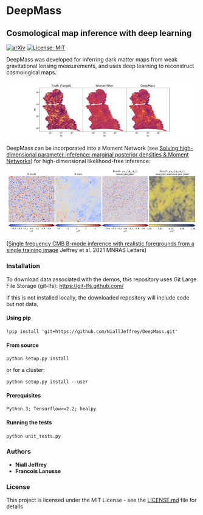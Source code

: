 # DeepMass
## Cosmological map inference with deep learning
[![arXiv](https://img.shields.io/badge/arXiv-1908.00543-b31b1b.svg)](https://arxiv.org/abs/1908.00543) [![License: MIT](https://img.shields.io/badge/License-MIT-yellow.svg)](https://opensource.org/licenses/MIT)

DeepMass was developed for inferring dark matter maps from weak gravitational lensing measurements, and uses deep learning to reconstruct cosmological maps.


![DeepMass_result](https://github.com/NiallJeffrey/DeepMass/blob/main/DES_mass_maps_demo/plots/DeepMass_result.jpg)


DeepMass can be incorporated into a Moment Network (see [Solving high-dimensional parameter inference: marginal posterior densities & Moment Networks](https://arxiv.org/abs/2011.05991)) for high-dimensional likelihood-free inference:


![CMB_readme_fig](https://github.com/NiallJeffrey/DeepMass/blob/main/CMB_foreground_demo/CMB_readme_fig.jpg)


([Single frequency CMB B-mode inference with realistic foregrounds from a single training image](https://arxiv.org/abs/2111.01138) Jeffrey et al. 2021 MNRAS Letters)

### Installation

To download data associated with the demos, this repository uses Git Large File Storage (git-lfs): https://git-lfs.github.com/

If this is not installed locally, the downloaded repository will include code but not data.

#### Using pip

```
!pip install 'git+https://github.com/NiallJeffrey/DeepMass.git'
```

#### From source
```
python setup.py install 
```
or for a cluster:

```
python setup.py install --user
```

#### Prerequisites

```
Python 3; Tensorflow>=2.2; healpy
```

#### Running the tests

```
python unit_tests.py
```

### Authors

* **Niall Jeffrey** 
* **Francois Lanusse** 

### License

This project is licensed under the MIT License - see the [LICENSE.md](LICENSE.md) file for details

